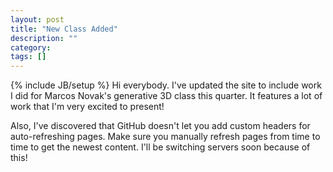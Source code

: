 ```yaml
---
layout: post
title: "New Class Added"
description: ""
category: 
tags: []
---
```

{% include JB/setup %}
Hi everybody. I've updated the site to include work I did for Marcos Novak's generative 3D class this quarter. It features a lot of work that I'm very excited to present!

Also, I've discovered that GitHub doesn't let you add custom headers for auto-refreshing pages. Make sure you manually refresh pages from time to time to get the newest content. 
I'll be switching servers soon because of this!